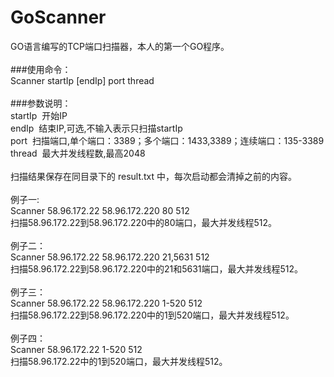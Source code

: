 GoScanner
=========

GO语言编写的TCP端口扫描器，本人的第一个GO程序。<br />
<br />
###使用命令：<br />
Scanner startIp [endIp] port thread<br />
<br />
###参数说明：<br />
startIp &nbsp;开始IP<br />
endIp &nbsp;结束IP,可选,不输入表示只扫描startIp<br />
port &nbsp;扫描端口,单个端口：3389；多个端口：1433,3389；连续端口：135-3389<br />
thread &nbsp;最大并发线程数,最高2048<br />
<br />
扫描结果保存在同目录下的 result.txt 中，每次启动都会清掉之前的内容。<br />
<br />
例子一:&nbsp;<br />
Scanner 58.96.172.22 58.96.172.220 80 512<br />
扫描58.96.172.22到58.96.172.220中的80端口，最大并发线程512。<br />
<br />
例子二：&nbsp;<br />
Scanner 58.96.172.22 58.96.172.220 21,5631 512<br />
扫描58.96.172.22到58.96.172.220中的21和5631端口，最大并发线程512。<br />
<br />
例子三：&nbsp;<br />
Scanner 58.96.172.22 58.96.172.220 1-520 512<br />
扫描58.96.172.22到58.96.172.220中的1到520端口，最大并发线程512。<br />
<br />
例子四：&nbsp;<br />
Scanner 58.96.172.22 1-520 512<br />
扫描58.96.172.22中的1到520端口，最大并发线程512。